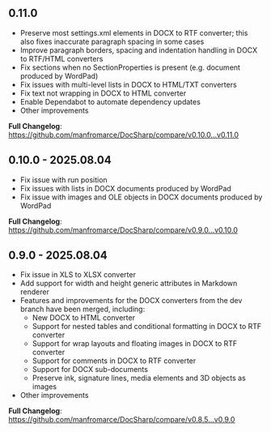 ## 0.11.0

- Preserve most settings.xml elements in DOCX to RTF converter; this also fixes inaccurate paragraph spacing in some cases
- Improve paragraph borders, spacing and indentation handling in DOCX to RTF/HTML converters
- Fix sections when no SectionProperties is present (e.g. document produced by WordPad)
- Fix issues with multi-level lists in DOCX to HTML/TXT converters
- Fix text not wrapping in DOCX to HTML converter
- Enable Dependabot to automate dependency updates
- Other improvements

**Full Changelog**: https://github.com/manfromarce/DocSharp/compare/v0.10.0...v0.11.0

## 0.10.0 - 2025.08.04

- Fix issue with run position
- Fix issues with lists in DOCX documents produced by WordPad
- Fix issue with images and OLE objects in DOCX documents produced by WordPad

**Full Changelog**: https://github.com/manfromarce/DocSharp/compare/v0.9.0...v0.10.0

## 0.9.0 - 2025.08.04

- Fix issue in XLS to XLSX converter
- Add support for width and height generic attributes in Markdown renderer
- Features and improvements for the DOCX converters from the dev branch have been merged, including:
    * New DOCX to HTML converter
    * Support for nested tables and conditional formatting in DOCX to RTF converter
    * Support for wrap layouts and floating images in DOCX to RTF converter
    * Support for comments in DOCX to RTF converter
    * Support for DOCX sub-documents
    * Preserve ink, signature lines, media elements and 3D objects as images
- Other improvements

**Full Changelog**: https://github.com/manfromarce/DocSharp/compare/v0.8.5...v0.9.0

